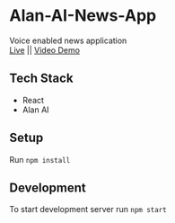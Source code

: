 # Alan-AI-News-App
Voice enabled news application<br>
<a href="https://news-application-alan-ai.netlify.app/">Live</a> ||
<a href="https://youtu.be/f6IvydN_aYs">Video Demo</a>
## Tech Stack 
<ul>
<li>React</li>
<li>Alan AI</li>
</ul>

## Setup
Run ```npm install``` 

## Development
To start development server run  ```npm start```
